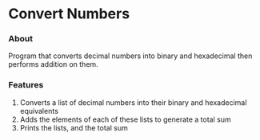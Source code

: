 # Convert Numbers

### About

Program that converts decimal numbers into binary and hexadecimal then performs addition on them. 

### Features

1. Converts a list of decimal numbers into their binary and hexadecimal equivalents
2. Adds the elements of each of these lists to generate a total sum
3. Prints the lists, and the total sum